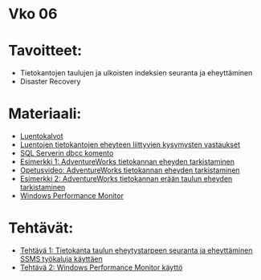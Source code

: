 # Vko 06
# Tavoitteet:

- Tietokantojen taulujen ja ulkoisten indeksien seuranta ja eheyttäminen
- Disaster Recovery 


# Materiaali: 

- [ Luentokalvot ](Luentokalvot_06.pdf)
- [ Luentojen tietokantojen eheyteen liittyvien kysymysten vastaukset ](Luentojen_vko6n_tietokantojen_ehdeyden_vastaukset.pdf)
- [ SQL Serverin dbcc komento ](SQL_Server_dbcc_komento.pdf)
- [ Esimerkki 1: AdventureWorks tietokannan eheyden tarkistaminen ](Esimerkki_01.md)
- [ Opetusvideo: AdventureWorks tietokannan eheyden tarkistaminen](https://video.haaga-helia.fi/media/t/0_cpxgxqxg)
- [ Esimerkki 2: AdventureWorks tietokannan erään taulun eheyden tarkistaminen ](Esimerkki_02.md)
- [ Windows Performance Monitor ](Windows_Performance_Monitor.pdf)


# Tehtävät:   

- [Tehtävä 1: Tietokanta taulun eheytystarpeen seuranta ja eheyttäminen  SSMS työkaluja käyttäen](Tehtava_01.md)
- [Tehtävä 2: Windows Performance Monitor käyttö](Tehtava_02.md) 